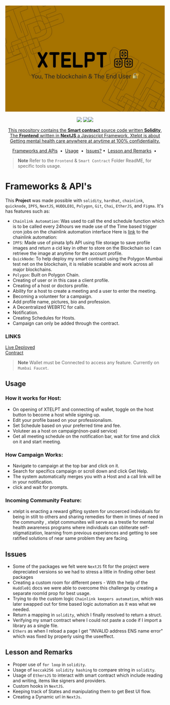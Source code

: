 ![cover](./smart-contract/images/xtelptimg.jpeg)
 
<p align="center">
<a target="_blank" href="https://docs.soliditylang.org/"><img src="https://camo.githubusercontent.com/7f5dae68cf75e9fb9eb72a0209fffc19ae14175eb0073f7659ffee06b9656ac4/68747470733a2f2f696d672e736869656c64732e696f2f62616467652f536f6c69646974792d2532333336333633362e7376673f7374796c653d666f722d7468652d6261646765266c6f676f3d736f6c6964697479266c6f676f436f6c6f723d7768697465"/></a> <a target="_blank" href="https://docs.chain.link/"><img src="https://camo.githubusercontent.com/df9365ae11c1678020c68db521a0a98522be0c065151e720e9ec4cf7624def50/68747470733a2f2f696d672e736869656c64732e696f2f62616467652f436861696e6c696e6b2d3337354244323f7374796c653d666f722d7468652d6261646765266c6f676f3d436861696e6c696e6b266c6f676f436f6c6f723d7768697465" /></a><a target="_blank" href="https://nextjs.org/docs/getting-started"><img src="https://img.shields.io/badge/NextJS-000000.svg?style=for-the-badge&logo=Vercel&labelColor=000"/></a?

</p>
<p align="center">
  This repository contains the <strong>Smart contract</strong> source code written <b>Solidity</b>, The <strong>Frontend</strong> written in <b>NextJS</b> a Javascript Framework.
  Xtelpt is about Getting mental health care anywhere at anytime at 100% confidentiality.
</p>

<p align="center">
<a href="#Frameworks & API's">Frameworks and APis</a> &nbsp;&bull;&nbsp;
<a href="#usage">Usage</a> &nbsp;&bull;&nbsp;
<a href="#issues">Issues?</a>&nbsp;&bull;&nbsp;
<a href="#documentation">Lesson and Remarks</a> &nbsp;&bull;&nbsp;
</p>

> **Note**
> Refer to the ```Frontend``` & ```Smart Contract``` Folder ReadME, for specific tools usage.

# Frameworks & API's
This <b>Project</b> was made possible with ```solidity```, ```hardhat```, ```chainlink```, ```quicknode```, ```IPFS```, ```NextJS```, ```HUDDLE01```, ```Polygon```, ```Git```, ```Chai```, ```EtherJS```, and ```Figma```. It's has features such as:

- ```Chainlink Automation```: Was used to call the end schedule function which is to be called every 24hours we made use of the Time based trigger cron jobs on the chainlink automation interface
Here is [link](https://automation.chain.link/mumbai/41752764193460630660259591557567796324121401828891767850615051925910905870876) to the chainlink automation:
- ```IPFS```: Made use of pinata Ipfs API using file storage to save profile images and return a cid key in other to store on the Blockchain so I can retrieve the image at anytime for the account profile.
- ```QuickNode```:  To help deploy my smart contract using the Polygon Mumbai test net on the blockchain, it is reliable scalable and work across all major blockchains.
- ```Polygon```: Built on Polygon Chain.
- Creating of user or in this case a client profile.
- Creating of a host or doctors profile.
- Ability for a host to create a meeting and a user to enter the meeting.
- Becoming a volunteer for a campaign.
- Add profile name, pictures, bio and profession.
- A Decentralized WEBRTC for calls.
- Notification.
- Creating Schedules for Hosts.
- Campaign can only be added through the contract.

### LINKS 
[Live Deployed](https://xtelpt-web3.vercel.app/) <br/>
[Contract](https://mumbai.polygonscan.com/address/0x7Ecf99Aa766083096c5B9f237BD16B7177da0158)
> **Note**
> Wallet must be Connected to access any feature.
> Currently on ```Mumbai Faucet```.

## Usage
### How it works for Host:<br/>
- On opening of XTELPT and connecting of wallet, toggle on the host button to become a host while signing up.
- Edit your profile based on your professionalism.
- Set Schedule based on your preferred time and fee.
- Voluteer as a host on campaign(non-paid service)
- Get all meeting schedule on the notification bar, wait for time and click on it and start meeting.

### How Campaign Works:<br/>
- Navigate to campaign at the top bar and click on it.
- Search for specifics campaign or scroll down and click Get Help.
- The system automatically merges you with a Host and a call link will be in your notification.
- click and wait for prompts.

### Incoming Community Feature:<br/>
- xtelpt is enacting a reward gifting system for uncoerced individuals for being in stilt to others and sharing remedies for them in times of need in the community , xtelpt communites will serve as a trestle for mental health awareness programs where individuals can obliterate self-stigmatization, learning from previous experiences and getting to see ratified solutions of near same problem they are facing.


## Issues
- Some of the packages we felt were ```NextJS``` fit for the project were depreciated versions so we had to stress a little in finding other best packages
- Creating a custom room for different peers - With the help of the ```Huddle01``` docs we were able to overcome this challenge by creating a separate roomId prop for best usage.
- Trying to do the custom logic ```Chainlink keepers automation```, which was later swapped out for time based logic automation as it was what we needed.
- Return a mapping in ```solidity```, which I finally resolved to return a struct.
- Verifying my smart contract where I could not paste a code if I import a library as a single file.
- ```Ethers``` as when I reload a page I get "INVALID address ENS name error" which was fixed by properly using the useeffect.

## Lesson and Remarks 
- Proper use of ```for loop``` in ```solidity```.
- Usage of ```keccak256 solidity hashing``` to compare string in ```solidity```.
- Usage of ```EthersJS``` to interact with smart contract which include reading and writing, items like signers and providers.
- Custom hooks in ```NextJS```.
- Keeping track of States and manipulating them to get Best UI flow.
- Creating a Dynamic url in ```NextJs```.
